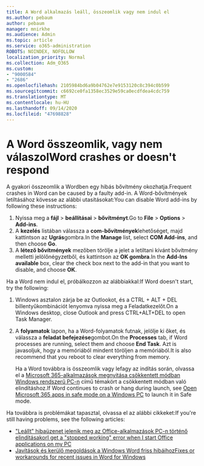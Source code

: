 ```yaml
---
title: A Word alkalmazás leáll, összeomlik vagy nem indul el
ms.author: pebaum
author: pebaum
manager: mnirkhe
ms.audience: Admin
ms.topic: article
ms.service: o365-administration
ROBOTS: NOINDEX, NOFOLLOW
localization_priority: Normal
ms.collection: Adm_O365
ms.custom:
- "9000584"
- "2686"
ms.openlocfilehash: 2105984bd6a9b04762e7e9153120c8c394c0b599
ms.sourcegitcommit: c6692ce0fa1358ec3529e59ca0ecdfdea4cdc759
ms.translationtype: MT
ms.contentlocale: hu-HU
ms.lasthandoff: 09/14/2020
ms.locfileid: "47698828"
---
```

# <a name="word-crashes-or-doesnt-respond"></a><span data-ttu-id="8ff0f-102">A Word összeomlik, vagy nem válaszol</span><span class="sxs-lookup"><span data-stu-id="8ff0f-102">Word crashes or doesn't respond</span></span>

<span data-ttu-id="8ff0f-103">A gyakori összeomlik a Wordben egy hibás bővítmény okozhatja.</span><span class="sxs-lookup"><span data-stu-id="8ff0f-103">Frequent crashes in Word can be caused by a faulty add-in.</span></span> <span data-ttu-id="8ff0f-104">A Word-bővítmények letiltásához kövesse az alábbi utasításokat:</span><span class="sxs-lookup"><span data-stu-id="8ff0f-104">You can disable Word add-ins by following these instructions:</span></span>

1. <span data-ttu-id="8ff0f-105">Nyissa meg a **fájl**  >  **beállításai**  >  **bővítményt**.</span><span class="sxs-lookup"><span data-stu-id="8ff0f-105">Go to **File** > **Options** > **Add-ins**.</span></span>
2. <span data-ttu-id="8ff0f-106">A **kezelés** listában válassza a **com-bővítmények**lehetőséget, majd kattintson az **Ugrás**gombra.</span><span class="sxs-lookup"><span data-stu-id="8ff0f-106">In the **Manage** list, select **COM Add-ins**, and then choose **Go**.</span></span>
3. <span data-ttu-id="8ff0f-107">A **létező bővítmények** mezőben törölje a jelet a letiltani kívánt bővítmény melletti jelölőnégyzetből, és kattintson az **OK gombra**.</span><span class="sxs-lookup"><span data-stu-id="8ff0f-107">In the **Add-Ins available** box, clear the check box next to the add-in that you want to disable, and choose **OK**.</span></span>

<span data-ttu-id="8ff0f-108">Ha a Word nem indul el, próbálkozzon az alábbiakkal:</span><span class="sxs-lookup"><span data-stu-id="8ff0f-108">If Word doesn't start, try the following:</span></span>

1.   <span data-ttu-id="8ff0f-109">Windows asztalon zárja be az Outlookot, és a CTRL + ALT + DEL billentyűkombinációt lenyomva nyissa meg a Feladatkezelőt.</span><span class="sxs-lookup"><span data-stu-id="8ff0f-109">On a Windows desktop, close Outlook and press CTRL+ALT+DEL to open Task Manager.</span></span> 
2. <span data-ttu-id="8ff0f-110">A **folyamatok** lapon, ha a Word-folyamatok futnak, jelölje ki őket, és válassza a **feladat befejezése**gombot.</span><span class="sxs-lookup"><span data-stu-id="8ff0f-110">On the **Processes** tab, if Word processes are running, select them and choose **End Task**.</span></span> <span data-ttu-id="8ff0f-111">Azt is javasoljuk, hogy a memóriából mindent töröljen a memóriából.</span><span class="sxs-lookup"><span data-stu-id="8ff0f-111">It is also recommend that you reboot to clear everything from memory.</span></span>

    <span data-ttu-id="8ff0f-112">Ha a Word továbbra is összeomlik vagy lefagy az indítás során, olvassa el a [Microsoft 365-alkalmazások megnyitása csökkentett módban Windows rendszerű PC-n](https://support.office.com/article/Open-Office-apps-in-safe-mode-on-a-Windows-PC-dedf944a-5f4b-4afb-a453-528af4f7ac72) című témakört a csökkentett módban való elindításhoz.</span><span class="sxs-lookup"><span data-stu-id="8ff0f-112">If Word continues to crash or hang during launch, see [Open Microsoft 365 apps in safe mode on a Windows PC](https://support.office.com/article/Open-Office-apps-in-safe-mode-on-a-Windows-PC-dedf944a-5f4b-4afb-a453-528af4f7ac72) to launch it in Safe mode.</span></span>

<span data-ttu-id="8ff0f-113">Ha továbbra is problémákat tapasztal, olvassa el az alábbi cikkeket:</span><span class="sxs-lookup"><span data-stu-id="8ff0f-113">If you're still having problems, see the following articles:</span></span> 
- [<span data-ttu-id="8ff0f-114">"Leállt" hibaüzenet jelenik meg az Office-alkalmazások PC-n történő elindításakor</span><span class="sxs-lookup"><span data-stu-id="8ff0f-114">I get a "stopped working" error when I start Office applications on my PC</span></span>](https://support.office.com/article/52bd7985-4e99-4a35-84c8-2d9b8301a2fa)
- [<span data-ttu-id="8ff0f-115">Javítások és kerülő megoldások a Windows Word friss hibáihoz</span><span class="sxs-lookup"><span data-stu-id="8ff0f-115">Fixes or workarounds for recent issues in Word for Windows</span></span>](https://support.office.com/article/bf6bf17c-2807-4871-83ce-e337ae8f0b86)